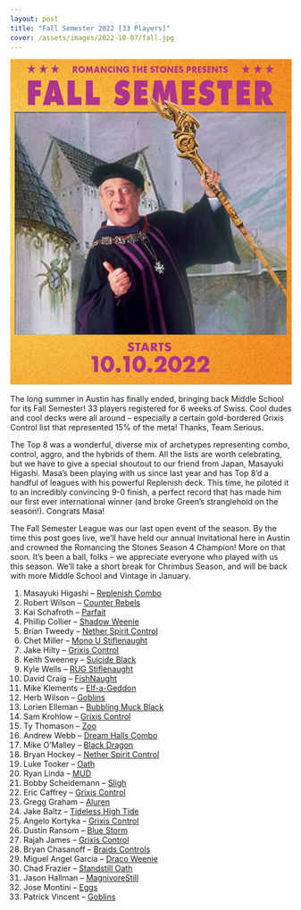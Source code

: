 ```yaml
---
layout: post
title: "Fall Semester 2022 [33 Players]"
cover: /assets/images/2022-10-07/fall.jpg
---
```


![](/assets/images/2022-10-07/fall.jpg)

The long summer in Austin has finally ended, bringing back Middle School for its Fall
Semester! 33 players registered for 6 weeks of Swiss. Cool dudes and cool decks were all
around – especially a certain gold-bordered Grixis Control list that represented 15% of
the meta! Thanks, Team Serious.

The Top 8 was a wonderful, diverse mix of archetypes representing combo, control, aggro,
and the hybrids of them. All the lists are worth celebrating, but we have to give a
special shoutout to our friend from Japan, Masayuki Higashi. Masa’s been playing with us
since last year and has Top 8’d a handful of leagues with his powerful Replenish deck.
This time, he piloted it to an incredibly convincing 9-0 finish, a perfect record that
has made him our first ever international winner (and broke Green’s stranglehold on the
season!). Congrats Masa!

The Fall Semester League was our last open event of the season. By the time this post
goes live, we’ll have held our annual Invitational here in Austin and crowned the
Romancing the Stones Season 4 Champion! More on that soon. It’s been a ball, folks – we
appreciate everyone who played with us this season. We’ll take a short break for
Chrimbus Season, and will be back with more Middle School and Vintage in January.

1.	Masayuki Higashi – [Replenish Combo](/assets/images/2022-10-07/masa_replenish.png)
2.	Robert Wilson – [Counter Rebels](/assets/images/2022-10-07/rob_rebelstill.jpg)
3.	Kai Schafroth – [Parfait](/assets/images/2022-10-07/kai_parfait.jpg)
4.	Phillip Collier – [Shadow Weenie](/assets/images/2022-10-07/collier_weenies.jpg)
5.	Brian Tweedy – [Nether Spirit Control](/assets/images/2022-10-07/tweedy_spirit.jpg)
6.	Chet Miller – [Mono U Stiflenaught](/assets/images/2022-10-07/chet_stiflenaught.jpg)
7.	Jake Hilty – [Grixis Control](/assets/images/2022-10-07/hilty_grixis.jpg)
8.	Keith Sweeney – [Suicide Black](/assets/images/2022-10-07/keith_suicide.jpg)
9.	Kyle Wells – [RUG Stiflenaught](/assets/images/2022-10-07/kyle_naught.jpg)
10.	David Craig – [FishNaught](/assets/images/2022-10-07/david_fishnaught.jpg)
11.	Mike Klements – [Elf-a-Geddon](/assets/images/2022-10-07/mike_elves.jpg)
12.	Herb Wilson – [Goblins](/assets/images/2022-10-07/herb_goblins.jpg)
13.	Lorien Elleman – [Bubbling Muck Black](/assets/images/2022-10-07/lorien_muck.jpg)
14.	Sam Krohlow – [Grixis Control](/assets/images/2022-10-07/sam_grixis.jpg)
15.	Ty Thomason – [Zoo](/assets/images/2022-10-07/ty_zoo.jpg)
16.	Andrew Webb – [Dream Halls Combo](/assets/images/2022-10-07/webb_show.jpg)
17.	Mike O’Malley – [Black Dragon](/assets/images/2022-10-07/mike_black.jpg)
18.	Bryan Hockey – [Nether Spirit Control](/assets/images/2022-10-07/hockey_spirit.jpg)
19.	Luke Tooker – [Oath](/assets/images/2022-10-07/luke_oath.jpg)
20.	Ryan Linda – [MUD](/assets/images/2022-10-07/ryan_mud.jpg)
21.	Bobby Scheidemann – [Sligh](/assets/images/2022-10-07/bobby_sligh.jpg)
22.	Eric Caffrey – [Grixis Control](/assets/images/2022-10-07/caffrey_grixis.jpg)
23.	Gregg Graham – [Aluren](/assets/images/2022-10-07/gregg_aluren.jpg)
24.	Jake Baltz – [Tideless High Tide](/assets/images/2022-10-07/jake_tide.jpg)
25.	Angelo Kortyka – [Grixis Control](/assets/images/2022-10-07/angelo_grixis.jpg)
26.	Dustin Ransom – [Blue Storm](/assets/images/2022-10-07/dustin_stasis.jpg)
27.	Rajah James – [Grixis Control](/assets/images/2022-10-07/rajah_grixis.jpg)
28.	Bryan Chasanoff – [Braids Controls](/assets/images/2022-10-07/bryan_braids.jpg)
29.	Miguel Angel Garcia – [Draco Weenie](/assets/images/2022-10-07/miguel_draco.jpg)
30.	Chad Frazier – [Standstill Oath](/assets/images/2022-10-07/chad_oath.jpg)
31.	Jason Hallman – [MagnivoreStill](/assets/images/2022-10-07/jason_magnivore.jpg)
32.	Jose Montini – [Eggs](/assets/images/2022-10-07/monti_eggs.png)
33.	Patrick Vincent – [Goblins](/assets/images/2022-10-07/pat_gobbos.jpg)
